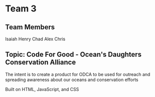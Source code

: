 # Team 3

## Team Members
Isaiah
Henry
Chad
Alex
Chris

## Topic: Code For Good - Ocean's Daughters Conservation Alliance
The intent is to create a product for ODCA to be used for outreach and spreading awareness about our oceans and conservation efforts

Built on HTML, JavaScript, and CSS


